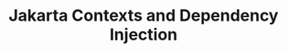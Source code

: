 ---
title: "Jakarta Contexts and Dependency Injection"
summary: "Jakarta Contexts and Dependency Injection defines a powerful set of complementary services that help to improve the structure of application code."
project_id: "ee4j.cdi"
---